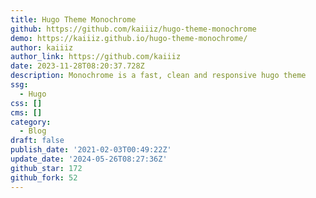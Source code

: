 ```yaml
---
title: Hugo Theme Monochrome
github: https://github.com/kaiiiz/hugo-theme-monochrome
demo: https://kaiiiz.github.io/hugo-theme-monochrome/
author: kaiiiz
author_link: https://github.com/kaiiiz
date: 2023-11-28T08:20:37.728Z
description: Monochrome is a fast, clean and responsive hugo theme
ssg:
  - Hugo
css: []
cms: []
category:
  - Blog
draft: false
publish_date: '2021-02-03T00:49:22Z'
update_date: '2024-05-26T08:27:36Z'
github_star: 172
github_fork: 52
---
```

